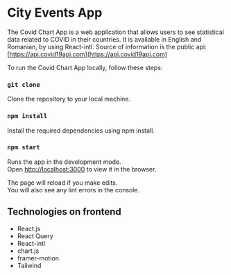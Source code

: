 # City Events App

The Covid Chart App is a web application that allows users to see statistical data related to COVID in their countries. It is available in English and Romanian, by using React-intl. Source of information is the public api: [https://api.covid19api.com](https://api.covid19api.com) 

To run the Covid Chart App locally, follow these steps:

### `git clone`

Clone the repository to your local machine.

### `npm install`

Install the required dependencies using npm install.

### `npm start`

Runs the app in the development mode.\
Open [http://localhost:3000](http://localhost:3000) to view it in the browser.

The page will reload if you make edits.\
You will also see any lint errors in the console.

## Technologies on frontend
* React.js
* React Query
* React-intl
* chart.js
* framer-motion
* Tailwind

